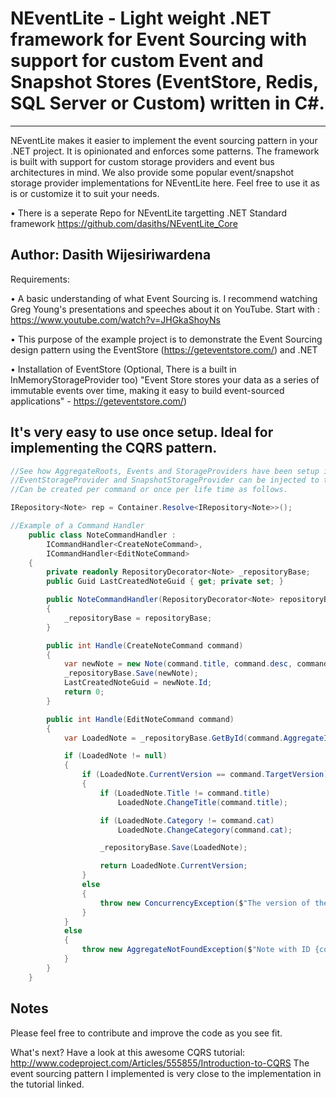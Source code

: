 # NEventLite - Light weight .NET framework for Event Sourcing with support for custom Event and Snapshot Stores (EventStore, Redis, SQL Server or Custom) written in C#.
---------------------------------
NEventLite makes it easier to implement the event sourcing pattern in your .NET project. It is opinionated and enforces some patterns. The framework is built with support for custom storage providers and event bus architectures in mind. We also provide some popular event/snapshot storage provider implementations for NEventLite here. Feel free to use it as is or customize it to suit your needs.

• There is a seperate Repo for NEventLite targetting .NET Standard framework https://github.com/dasiths/NEventLite_Core

Author: Dasith Wijesiriwardena
----------------------------------
Requirements:

•	A basic understanding of what Event Sourcing is. I recommend watching Greg Young's presentations and speeches about it on YouTube. 
Start with : https://www.youtube.com/watch?v=JHGkaShoyNs

• This purpose of the example project is to demonstrate the Event Sourcing design pattern using the EventStore (https://geteventstore.com/) and .NET

•	Installation of EventStore (Optional, There is a built in InMemoryStorageProvider too)
"Event Store stores your data as a series of immutable events over time, making it easy to build event-sourced applications" - https://geteventstore.com/)

It's very easy to use once setup. Ideal for implementing the CQRS pattern.
------------------------------------
```C#
//See how AggregateRoots, Events and StorageProviders have been setup in the Example project.
//EventStorageProvider and SnapshotStorageProvider can be injected to the Repository.
//Can be created per command or once per life time as follows.

IRepository<Note> rep = Container.Resolve<IRepository<Note>>();

//Example of a Command Handler
    public class NoteCommandHandler :
        ICommandHandler<CreateNoteCommand>, 
        ICommandHandler<EditNoteCommand>
    {
        private readonly RepositoryDecorator<Note> _repositoryBase;
        public Guid LastCreatedNoteGuid { get; private set; }

        public NoteCommandHandler(RepositoryDecorator<Note> repositoryBase)
        {
            _repositoryBase = repositoryBase;
        }

        public int Handle(CreateNoteCommand command)
        {
            var newNote = new Note(command.title, command.desc, command.cat);
            _repositoryBase.Save(newNote);
            LastCreatedNoteGuid = newNote.Id;
            return 0;
        }

        public int Handle(EditNoteCommand command)
        {
            var LoadedNote = _repositoryBase.GetById(command.AggregateId);

            if (LoadedNote != null)
            {
                if (LoadedNote.CurrentVersion == command.TargetVersion)
                {
                    if (LoadedNote.Title != command.title)
                        LoadedNote.ChangeTitle(command.title);

                    if (LoadedNote.Category != command.cat)
                        LoadedNote.ChangeCategory(command.cat);

                    _repositoryBase.Save(LoadedNote);

                    return LoadedNote.CurrentVersion;
                }
                else
                {
                    throw new ConcurrencyException($"The version of the Note ({LoadedNote.CurrentVersion}) and Command ({command.TargetVersion}) didn't match.");
                }
            }
            else
            {
                throw new AggregateNotFoundException($"Note with ID {command.AggregateId} was not found.");
            }
        }
    }
```

Notes
------------------------------------
Please feel free to contribute and improve the code as you see fit.

What's next?
Have a look at this awesome CQRS tutorial: http://www.codeproject.com/Articles/555855/Introduction-to-CQRS
The event sourcing pattern I implemented is very close to the implementation in the tutorial linked.
